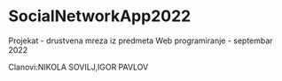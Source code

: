 # SocialNetworkApp2022
Projekat - drustvena mreza iz predmeta Web programiranje - septembar 2022

Clanovi:NIKOLA SOVILJ,IGOR PAVLOV